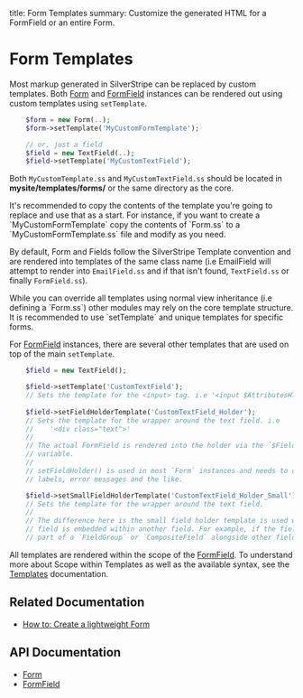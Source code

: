title: Form Templates
summary: Customize the generated HTML for a FormField or an entire Form.

# Form Templates

Most markup generated in SilverStripe can be replaced by custom templates. Both [Form](api:SilverStripe\Forms\Form) and [FormField](api:SilverStripe\Forms\FormField) instances
can be rendered out using custom templates using `setTemplate`.


```php
    $form = new Form(..);
    $form->setTemplate('MyCustomFormTemplate');

    // or, just a field
    $field = new TextField(..);
    $field->setTemplate('MyCustomTextField');
```

Both `MyCustomTemplate.ss` and `MyCustomTextField.ss` should be located in **mysite/templates/forms/** or the same directory as the core.

<div class="notice" markdown="1">
It's recommended to copy the contents of the template you're going to replace and use that as a start. For instance, if
you want to create a `MyCustomFormTemplate` copy the contents of `Form.ss` to a `MyCustomFormTemplate.ss` file and 
modify as you need.
</div>

By default, Form and Fields follow the SilverStripe Template convention and are rendered into templates of the same 
class name (i.e EmailField will attempt to render into `EmailField.ss` and if that isn't found, `TextField.ss` or 
finally `FormField.ss`).

<div class="alert" markdown="1">
While you can override all templates using normal view inheritance (i.e defining a `Form.ss`) other modules may rely on 
the core template structure. It is recommended to use `setTemplate` and unique templates for specific forms.
</div>

For [FormField](api:SilverStripe\Forms\FormField) instances, there are several other templates that are used on top of the main `setTemplate`.


```php
    $field = new TextField();

    $field->setTemplate('CustomTextField');
    // Sets the template for the <input> tag. i.e '<input $AttributesHTML />'
    
    $field->setFieldHolderTemplate('CustomTextField_Holder');
    // Sets the template for the wrapper around the text field. i.e 
    //    '<div class="text">'
    //
    // The actual FormField is rendered into the holder via the `$Field` 
    // variable.
    //
    // setFieldHolder() is used in most `Form` instances and needs to output 
    // labels, error messages and the like.

    $field->setSmallFieldHolderTemplate('CustomTextField_Holder_Small');
    // Sets the template for the wrapper around the text field.
    //
    // The difference here is the small field holder template is used when the 
    // field is embedded within another field. For example, if the field is 
    // part of a `FieldGroup` or `CompositeField` alongside other fields.
```

All templates are rendered within the scope of the [FormField](api:SilverStripe\Forms\FormField). To understand more about Scope within Templates as 
well as the available syntax, see the [Templates](../templates) documentation.

## Related Documentation

* [How to: Create a lightweight Form](how_tos/lightweight_form)

## API Documentation

* [Form](api:SilverStripe\Forms\Form)
* [FormField](api:SilverStripe\Forms\FormField)

